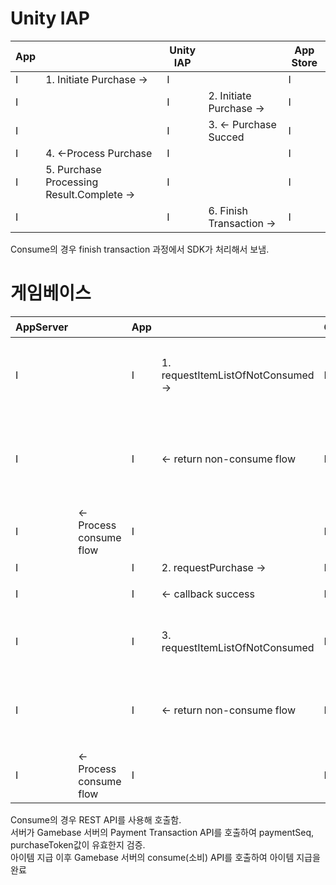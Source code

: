 # Unity IAP
|App||Unity IAP||App Store|
|---|---|---|---|---|
|I|1. Initiate Purchase ->|I| |I|
|I| |I|2. Initiate Purchase ->|I|
|I| |I|3. <- Purchase Succed  |I|
|I|4. <-Process Purchase  |I| |I|
|I|5. Purchase Processing Result.Complete ->|I| |I|
|I||I|6. Finish Transaction ->|I|

Consume의 경우 finish transaction 과정에서 SDK가 처리해서 보냄.

# 게임베이스

|AppServer||App||GameBase|설명|
|-|-|-|-|-|-|
|I| |I|1. requestItemListOfNotConsumed -> |I|아직 Consumed되지 않은 아이템리스트 호출|
|I| |I| <- return non-consume flow |I|만약 아직 Consumed되지 않은 아이템 있는경우 리스트 반환|
|I|<- Process consume flow |I| |I|Consume 처리| 
|I| |I|2. requestPurchase -> |I|결제 요청|
|I| |I|<- callback success |I|결제 성공 콜백|
|I| |I|3. requestItemListOfNotConsumed |I| 아직 Consumed된 아이템리스트 요청
|I| |I| <- return non-consume flow |I|아직 Consumed되지 않은 아이템리스트 반환|
|I|<- Process consume flow |I| |I|Consume 처리| 

Consume의 경우 REST API를 사용해 호출함.  
서버가 Gamebase 서버의 Payment Transaction API를 호출하여 paymentSeq, purchaseToken값이 유효한지 검증.  
아이템 지급 이후 Gamebase 서버의 consume(소비) API를 호출하여 아이템 지급을 완료

